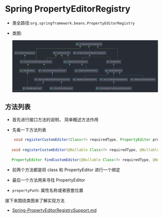 <!--
  ~
  ~ Copyright 2020 HuiFer All rights reserved.
  ~
  ~ Licensed under the Apache License, Version 2.0 (the "License");
  ~ you may not use this file except in compliance with the License.
  ~ You may obtain a copy of the License at
  ~
  ~      http://www.apache.org/licenses/LICENSE-2.0
  ~
  ~ Unless required by applicable law or agreed to in writing, software
  ~ distributed under the License is distributed on an "AS IS" BASIS,
  ~ WITHOUT WARRANTIES OR CONDITIONS OF ANY KIND, either express or implied.
  ~ See the License for the specific language governing permissions and
  ~ limitations under the License.
  ~
  -->

# Spring PropertyEditorRegistry

- 类全路径:`org.springframework.beans.PropertyEditorRegistry`

- 类图: 

  ![PropertyEditorRegistry](./images/PropertyEditorRegistry.png)





## 方法列表

- 首先进行接口方法的说明， 简单概述方法作用



- 先看一下方法列表

```java
    void registerCustomEditor(Class<?> requiredType, PropertyEditor propertyEditor);

   void registerCustomEditor(@Nullable Class<?> requiredType, @Nullable String propertyPath, PropertyEditor propertyEditor);

   PropertyEditor findCustomEditor(@Nullable Class<?> requiredType, @Nullable String propertyPath);
```



- 前两个方法都是将 class 和 PropertyEditor 进行一个绑定
- 最后一个方法用来寻找 PropertyEditor





- `propertyPath`: 属性名称或者嵌套位置







接下来围绕类图来了解实现方法

- [Spring-PropertyEditorRegistrySupport.md](./Spring-PropertyEditorRegistrySupport.md)